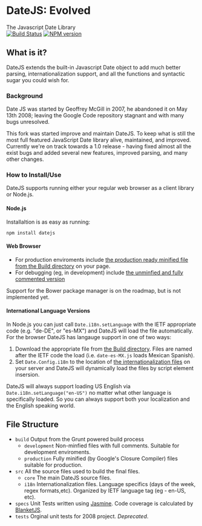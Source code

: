 # DateJS: Evolved
The Javascript Date Library  
[![Build Status](https://travis-ci.org/abritinthebay/datejs.png?branch=master)](https://travis-ci.org/abritinthebay/datejs)
[![NPM version](https://badge.fury.io/js/datejs.png)](http://badge.fury.io/js/datejs)
## What is it?
DateJS extends the built-in Javascript Date object to add much better parsing, internationalization support, and all the functions and syntactic sugar you could wish for.
### Background 
Date JS was started by Geoffrey McGill in 2007, he abandoned it on May 13th 2008; leaving the Google Code repository stagnant and with many bugs unresolved. 

This fork was started improve and maintain DateJS. To keep what is still the most full featured JavaScript Date library alive, maintained, and improved. Currently we're on track towards a 1.0 release - having fixed almost all the exist bugs and added several new features, improved parsing, and many other changes.

### How to Install/Use
DateJS supports running either your regular web browser as a client library or Node.js.

#### Node.js
Installaltion is as easy as running:

    npm install datejs

#### Web Browser 
 * For production enviroments include [the production ready minified file from the Build directory](https://github.com/abritinthebay/datejs/blob/master/build/production/date.min.js) on your page. 
 * For debugging (eg, in development) include [the unminfied and fully commented version](https://github.com/abritinthebay/datejs/blob/master/build/development/date.js)

Support for the Bower package manager is on the roadmap, but is not implemented yet.

#### International Language Versions
In Node.js you can just call `Date.i18n.setLanguage` with the IETF appropriate code (e.g. "de-DE", or "es-MX") and DateJS will load the file automatically. For the browser DateJS has langauge support in one of two ways:
 1. Download the appropriate file from [the Build directory](https://github.com/abritinthebay/datejs/blob/master/build/). Files are named after the IETF code the load (i.e. `date-es-MX.js` loads Mexican Spanish).
 2. Set `Date.Config.i18n` to the location of [the internationalization files](https://github.com/abritinthebay/datejs/blob/master/src/i18n/) on your server and DateJS will dynamically load the files by script element insersion. 

DateJS will always support loading US English via `Date.i18n.setLanguage("en-US")` no matter what other language is specifically loaded. So you can always support both your localization and the English speaking world.

## File Structure
* `build` Output from the Grunt powered build process
    * `development` Non-minfied files with full comments. Suitable for development enviroments.
    * `production` Fully minified (by Google's Closure Compiler) files suitable for production.  
*  `src` All the source files used to build the final files.
    * `core` The main DateJS source files.
    * `i18n` Internationalization files. Language specifics (days of the week, regex formats,etc). Organized by IETF language tag (eg - en-US, etc).
* `specs` Unit Tests written using [Jasmine](http://pivotal.github.io/jasmine/). Code coverage is calculated by [BlanketJS](http://blanketjs.org/). 
* `tests` Orginal unit tests for 2008 project. *Deprecated*.  
